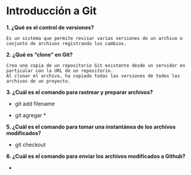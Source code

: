 # Introducción a Git
**1. ¿Qué es el control de versiones?**
   
    Es un sistema que permite revisar varias versiones de un archivo o conjunto de archivos registrando los cambios.
    
**2. ¿Qué es “clone” en Git?**
    
    Crea una copia de un repositorio Git existente desde un servidor en particular con la URL de un repositorio. 
    Al clonar el archivo, ha copiado todas las versiones de todos los archivos de un proyecto.
    
**3. ¿Cuál es el comando para rastrear y preparar archivos?**
    
   * git add filename
    
   * git agregar *
    
**5. ¿Cuál es el comando para tomar una instantánea de los archivos modificados?**
    
   * git checkout
    
**6. ¿Cuál es el comando para enviar los archivos modificados a Github?**
  
+
